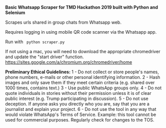 **Basic Whatsapp Scraper for TMD Hackathon 2019 built with Python and Selenium**

Scrapes urls shared in group chats from Whatsapp web.

Requires logging in using mobile QR code scanner via the Whatsapp app.

Run with ``` python scraper.py```

If not using a mac, you will need to download the appropriate chromedriver and update the "start driver" function.
https://sites.google.com/a/chromium.org/chromedriver/home

**Preliminary Ethical Guidelines:**
1 - Do not collect or store people's names, phone numbers, e-mails or other personal identifying information.
2 - Hash images and only save them if they meet certain criteria (e.g. shared over 1000 times, contains text.)
3 - Use public WhatsApp groups only.
4 - Do not quote individuals in stories without their permission unless it is of clear public interest (e.g. Trump participating in discussion).
5 - Do not use deception. If anyone asks you directly who you are, say that you are a journalist and explain your project. 
6 - Do not use the tool in any way that would violate WhatsApp's Terms of Service. Example: this tool cannot be used for commercial purposes. Regularly check for changes to the TOS.
